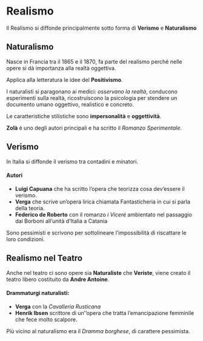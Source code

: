 # Realismo

Il Realismo si diffonde principalmente sotto forma di **Verismo** e **Naturalismo**

## Naturalismo

Nasce in Francia tra il 1865 e il 1870, fa parte del realismo perché nelle opere si dà importanza alla realtà oggettiva.

Applica alla letteratura le idee del **Positivismo**.

I naturalisti si paragonano ai medici: _osservano la realtà_, conducono esperimenti sulla realtà, ricostruiscono la psicologia per stendere un documento umano oggettivo, realistico e concreto.

Le caratteristiche stilistiche sono **impersonalità** e **oggettività**.

**Zolà** è uno degli autori principali e ha scritto il _Romanzo Sperimentale_.

## Verismo

In Italia si diffonde il verismo tra contadini e minatori.

#### Autori

- __Luigi Capuana__ che ha scritto l’opera che teorizza cosa dev’essere il verismo.
- __Verga__ che scrive un’opera lirica chiamata Fantasticheria in cui si parla della teoria.
- __Federico de Roberto__ con il romanzo _i Viceré_ ambientato nel passaggio dai Borboni all’unità d’Italia a Catania

Sono pessimisti e scrivono per sottolineare l’impossibilità di riscattare le loro condizioni.

## Realismo nel Teatro

Anche nel teatro ci sono opere sia **Naturaliste** che **Veriste**, viene creato il teatro libero costituito da **Andre Antoine**.

#### Drammaturgi naturalisti:

- **Verga** con la _Cavalleria Rusticana_
- __Henrik Ibsen__ scrittore di un’’opera che tratta l’emancipazione femminile che fece molto scalpore.

Più vicino al naturalismo era il _Dramma borghese_, di carattere pessimista.
